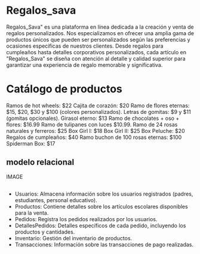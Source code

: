 # Regalos_sava
Regalos_Sava" es una plataforma en línea dedicada a la creación y venta de regalos personalizados. Nos especializamos en ofrecer una amplia gama de productos únicos que pueden ser personalizados según las preferencias y ocasiones específicas de nuestros clientes. Desde regalos para cumpleaños hasta detalles corporativos personalizados, cada artículo en "Regalos_Sava" se diseña con atención al detalle y calidad superior para garantizar una experiencia de regalo memorable y significativa.

# Catálogo de productos
Ramos de hot wheels: $22
Cajita de corazón: $20
Ramo de flores eternas: $15, $20, $30 y $100 (colores personalizados).
Letras de gomitas: $9 y $11 (gomitas opcionales).
Girasol eterno: $13
Ramo de chocolates + oso + flores: $16.99
Ramo de tulipanes con luces $10.99.
Ramo de 24 rosas naturales y ferreros: $25
Box Girl I: $18
Box Girl II: $25
Box Peluche: $20
Regalos de cumpleaños: $40
Ramo buchon de 100 rosas eternas: $100
Spiderman Box: $17

## modelo relacional
IMAGE

##
* Usuarios: Almacena información sobre los usuarios registrados (padres, estudiantes, personal educativo).
* Productos: Contiene detalles sobre los artículos escolares disponibles para la venta.
* Pedidos: Registra los pedidos realizados por los usuarios.
* DetallesPedidos: Detalles específicos de cada pedido, incluyendo los productos y cantidades.
* Inventario: Gestión del inventario de productos.
* Transacciones: Información sobre las transacciones de pago realizadas.
